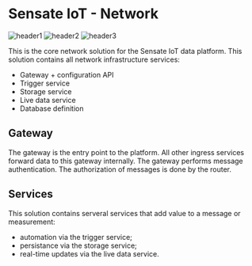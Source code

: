 # Sensate IoT - Network

![header1] ![header2] ![header3]

This is the core network solution for the Sensate IoT data platform. This
solution contains all network infrastructure services:

- Gateway + configuration API
- Trigger service
- Storage service
- Live data service
- Database definition

## Gateway

The gateway is the entry point to the platform. All other ingress services forward
data to this gateway internally. The gateway performs message authentication. The
authorization of messages is done by the router.

## Services

This solution contains serveral services that add value to a message or measurement:

- automation via the trigger service;
- persistance via the storage service;
- real-time updates via the live data service.

[header1]: https://github.com/sensate-iot/platform-network/workflows/Docker/badge.svg "Docker Build"
[header2]: https://github.com/sensate-iot/platform-network/workflows/Format%20check/badge.svg ".NET format"
[header3]: https://img.shields.io/badge/version-v1.8.0-informational "Sensate IoT version"
